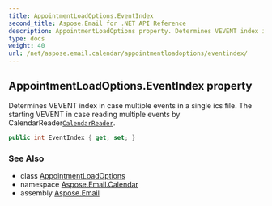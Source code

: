 ```yaml
---
title: AppointmentLoadOptions.EventIndex
second_title: Aspose.Email for .NET API Reference
description: AppointmentLoadOptions property. Determines VEVENT index in case multiple events in a single ics file. The starting VEVENT in case reading multiple events by CalendarReaderCalendarReader
type: docs
weight: 40
url: /net/aspose.email.calendar/appointmentloadoptions/eventindex/
---
```

## AppointmentLoadOptions.EventIndex property

Determines VEVENT index in case multiple events in a single ics file. The starting VEVENT in case reading multiple events by CalendarReader[`CalendarReader`](../../calendarreader/).

```csharp
public int EventIndex { get; set; }
```

### See Also

* class [AppointmentLoadOptions](../)
* namespace [Aspose.Email.Calendar](../../appointmentloadoptions/)
* assembly [Aspose.Email](../../../)


